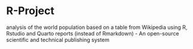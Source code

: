 # R-Project
analysis of the world population based on a table from Wikipedia using R, Rstudio and Quarto reports (instead of Rmarkdown) - An open-source scientific and technical publishing system
